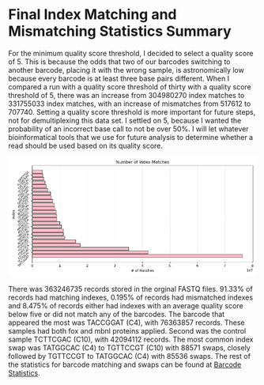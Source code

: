 # Final Index Matching and Mismatching Statistics Summary


For the minimum quality score threshold, I decided to select a quality score of 5. This is because the odds that two of our barcodes switching to another barcode, placing it with the wrong sample, is astronomically low because every barcode is at least three base pairs different. When I compared a run with a quality score threshold of thirty with a quality score threshold of 5, there was an increase from 304980270 index matches to 331755033 index matches, with an increase of mismatches from 517612 to 707740. Setting a quality score threshold is more important for future steps, not for demultiplexing this data set. I settled on 5, because I wanted the probability of an incorrect base call to not be over 50%. I will let whatever bioinformatical tools that we use for future analysis to determine whether a read should be used based on its quality score.

![IndexMatches](/Results/IndexMatchesGraph.png)

There was 363246735 records stored in the orginal FASTQ files. 91.33% of records had matching indexes, 0.195% of records had mismatched indexes and 8.475% of records either had indexes with an average quality score below five or did not match any of the barcodes. The barcode that appeared the most was TACCGGAT (C4), with 76363857 records. These samples had both fox and mbnl proteins applied. Second was the control  sample TCTTCGAC (C10), with 42094112 records. The most common index swap was TATGGCAC (C4) to TGTTCCGT (C10) with 88571 swaps, closely followed by TGTTCCGT to TATGGCAC (C4) with 85536 swaps. The rest of the statistics for barcode matching and swaps can be found at [Barcode Statistics](/Results/statistics.txt).

